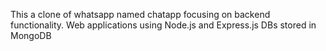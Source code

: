 This a clone of whatsapp named chatapp focusing on backend functionality.
Web applications using Node.js and Express.js
DBs stored in MongoDB

